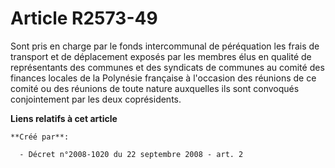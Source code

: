 # Article R2573-49

Sont pris en charge par le fonds intercommunal de péréquation les frais de transport et de déplacement exposés par les
membres élus en qualité de représentants des communes et des syndicats de communes au comité des finances locales de la
Polynésie française à l'occasion des réunions de ce comité ou des réunions de toute nature auxquelles ils sont convoqués
conjointement par les deux coprésidents.

**Liens relatifs à cet article**

	**Créé par**:

	  - Décret n°2008-1020 du 22 septembre 2008 - art. 2
